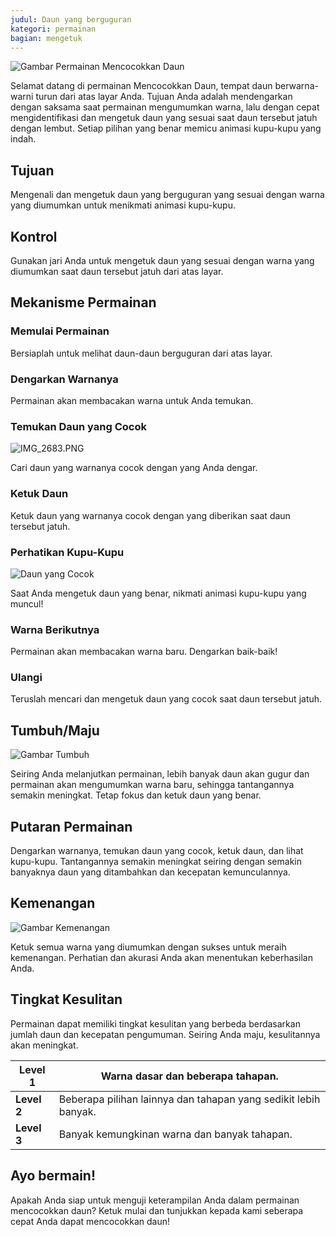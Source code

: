 ```yaml
---
judul: Daun yang berguguran
kategori: permainan
bagian: mengetuk
---
```

![Gambar Permainan Mencocokkan Daun](https://help.Studycat.com/hc/article_attachments/34975872015385)

Selamat datang di permainan Mencocokkan Daun, tempat daun berwarna-warni turun dari atas layar Anda. Tujuan Anda adalah mendengarkan dengan saksama saat permainan mengumumkan warna, lalu dengan cepat mengidentifikasi dan mengetuk daun yang sesuai saat daun tersebut jatuh dengan lembut. Setiap pilihan yang benar memicu animasi kupu-kupu yang indah.

## Tujuan

Mengenali dan mengetuk daun yang berguguran yang sesuai dengan warna yang diumumkan untuk menikmati animasi kupu-kupu.

## Kontrol

Gunakan jari Anda untuk mengetuk daun yang sesuai dengan warna yang diumumkan saat daun tersebut jatuh dari atas layar.

## Mekanisme Permainan

### Memulai Permainan

Bersiaplah untuk melihat daun-daun berguguran dari atas layar.

### Dengarkan Warnanya

Permainan akan membacakan warna untuk Anda temukan.

### Temukan Daun yang Cocok

![IMG_2683.PNG](https://help.Studycat.com/hc/article_attachments/34823542330905)

Cari daun yang warnanya cocok dengan yang Anda dengar.

### Ketuk Daun

Ketuk daun yang warnanya cocok dengan yang diberikan saat daun tersebut jatuh.

### Perhatikan Kupu-Kupu

![Daun yang Cocok](https://help.Studycat.com/hc/article_attachments/34975872017177)

Saat Anda mengetuk daun yang benar, nikmati animasi kupu-kupu yang muncul!

### Warna Berikutnya

Permainan akan membacakan warna baru. Dengarkan baik-baik!

### Ulangi

Teruslah mencari dan mengetuk daun yang cocok saat daun tersebut jatuh.

## Tumbuh/Maju

![Gambar Tumbuh](https://help.Studycat.com/hc/article_attachments/34918104076185)

Seiring Anda melanjutkan permainan, lebih banyak daun akan gugur dan permainan akan mengumumkan warna baru, sehingga tantangannya semakin meningkat. Tetap fokus dan ketuk daun yang benar.

## Putaran Permainan

Dengarkan warnanya, temukan daun yang cocok, ketuk daun, dan lihat kupu-kupu. Tantangannya semakin meningkat seiring dengan semakin banyaknya daun yang ditambahkan dan kecepatan kemunculannya.

## Kemenangan

![Gambar Kemenangan](https://help.Studycat.com/hc/article_attachments/34918075320217)

Ketuk semua warna yang diumumkan dengan sukses untuk meraih kemenangan. Perhatian dan akurasi Anda akan menentukan keberhasilan Anda.

## Tingkat Kesulitan

Permainan dapat memiliki tingkat kesulitan yang berbeda berdasarkan jumlah daun dan kecepatan pengumuman. Seiring Anda maju, kesulitannya akan meningkat.

| **Level 1** | Warna dasar dan beberapa tahapan. |
| --- | --- |
| **Level 2** | Beberapa pilihan lainnya dan tahapan yang sedikit lebih banyak. |
| **Level 3** | Banyak kemungkinan warna dan banyak tahapan. |

## Ayo bermain!

Apakah Anda siap untuk menguji keterampilan Anda dalam permainan mencocokkan daun? Ketuk mulai dan tunjukkan kepada kami seberapa cepat Anda dapat mencocokkan daun!